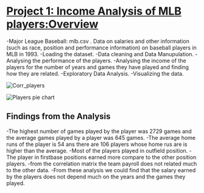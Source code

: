 # [Project 1: Income Analysis of MLB players:Overview](https://github.com/lathapriya17/Lathapriya-Portfolio)
-Major League Baseball: mlb.csv . Data on salaries and other information (such as race, position and performance information) on baseball players in MLB in 1993.
-Loading the dataset.
-Data cleaning and Data Manupulation.
-Analysing the performance of the players.
-Analysing the income of the  players for the number of years and games they have played and finding how they are related.
-Exploratory Data Analysis.
-Visualizing the data.

![Corr_players](https://user-images.githubusercontent.com/52881963/156645770-38141e99-2c3d-4a55-96f5-fba49c8f09ce.png)

![Players pie chart](https://user-images.githubusercontent.com/52881963/156644390-05a72a67-9008-46ec-be74-1531b8862e7b.png)

## Findings from the Analysis
-The highest number of games played by the player was 2729 games and the average games played by a player was 645 games.
-The average home runs of the player is 54 ans there are 106 players whose home rus are is higher than the average.
-Most of the players played in outfield position.
-The player in firstbase positions earned more compare to the other position players.
-from the correlation matrix the team payroll does not related much to the other data.
-From these analysis we could find that the salary earned by the players does not depend much on the years and the games they played.
